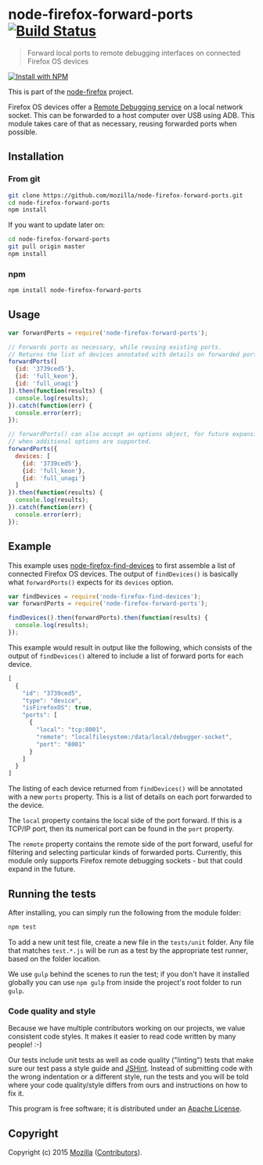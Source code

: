 # node-firefox-forward-ports [![Build Status](https://secure.travis-ci.org/mozilla/node-firefox-forward-ports.png?branch=master)](http://travis-ci.org/mozilla/node-firefox-forward-ports)

> Forward local ports to remote debugging interfaces on connected Firefox OS devices

[![Install with NPM](https://nodei.co/npm/node-firefox-forward-ports.png?downloads=true&stars=true)](https://nodei.co/npm/node-firefox-forward-ports/)

This is part of the [node-firefox](https://github.com/mozilla/node-firefox) project.

Firefox OS devices offer a [Remote Debugging service](https://wiki.mozilla.org/Remote_Debugging_Protocol) 
on a local network socket. This can be forwarded to a host computer over USB
using ADB. This module takes care of that as necessary, reusing forwarded ports
when possible.

## Installation

### From git

```bash
git clone https://github.com/mozilla/node-firefox-forward-ports.git
cd node-firefox-forward-ports
npm install
```

If you want to update later on:

```bash
cd node-firefox-forward-ports
git pull origin master
npm install
```

### npm

```bash
npm install node-firefox-forward-ports
```

## Usage

```javascript
var forwardPorts = require('node-firefox-forward-ports');

// Forwards ports as necessary, while reusing existing ports.
// Returns the list of devices annotated with details on forwarded ports.
forwardPorts([
  {id: '3739ced5'},
  {id: 'full_keon'},
  {id: 'full_unagi'}
]).then(function(results) {
  console.log(results);
}).catch(function(err) {
  console.error(err);
});

// forwardPorts() can also accept an options object, for future expansion
// when additional options are supported.
forwardPorts({
  devices: [
    {id: '3739ced5'},
    {id: 'full_keon'},
    {id: 'full_unagi'}
  ]
}).then(function(results) {
  console.log(results);
}).catch(function(err) {
  console.error(err);
});

```

## Example

This example uses [node-firefox-find-devices](https://github.com/mozilla/node-firefox-find-devices)
to first assemble a list of connected Firefox OS devices. The output of
`findDevices()` is basically what `forwardPorts()` expects for its `devices`
option.

```javascript
var findDevices = require('node-firefox-find-devices');
var forwardPorts = require('node-firefox-forward-ports');

findDevices().then(forwardPorts).then(function(results) {
  console.log(results);
});
```

This example would result in output like the following, which consists of the
output of `findDevices()` altered to include a list of forward ports for each
device.

```javascript
[
  {
    "id": "3739ced5",
    "type": "device",
    "isFirefoxOS": true,
    "ports": [
      {
        "local": "tcp:8001",
        "remote": "localfilesystem:/data/local/debugger-socket",
        "port": "8001"
      }
    ]
  }
]
```

The listing of each device returned from `findDevices()` will be annotated with
a new `ports` property. This is a list of details on each port forwarded to the
device.

The `local` property contains the local side of the port forward. If this is a
TCP/IP port, then its numerical port can be found in the `port` property.

The `remote` property contains the remote side of the port forward, useful for
filtering and selecting particular kinds of forwarded ports. Currently, this
module only supports Firefox remote debugging sockets - but that could expand
in the future.

## Running the tests

After installing, you can simply run the following from the module folder:

```bash
npm test
```

To add a new unit test file, create a new file in the `tests/unit` folder. Any file that matches `test.*.js` will be run as a test by the appropriate test runner, based on the folder location.

We use `gulp` behind the scenes to run the test; if you don't have it installed globally you can use `npm gulp` from inside the project's root folder to run `gulp`.

### Code quality and style

Because we have multiple contributors working on our projects, we value consistent code styles. It makes it easier to read code written by many people! :-)

Our tests include unit tests as well as code quality ("linting") tests that make sure our test pass a style guide and [JSHint](http://jshint.com/). Instead of submitting code with the wrong indentation or a different style, run the tests and you will be told where your code quality/style differs from ours and instructions on how to fix it.

This program is free software; it is distributed under an
[Apache License](https://github.com/mozilla/node-firefox-forward-ports/blob/master/LICENSE).

## Copyright

Copyright (c) 2015 [Mozilla](https://mozilla.org)
([Contributors](https://github.com/mozilla/node-firefox-forward-ports/graphs/contributors)).
